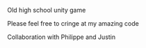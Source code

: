 Old high school unity game

Please feel free to cringe at my amazing code

Collaboration with Philippe and Justin
